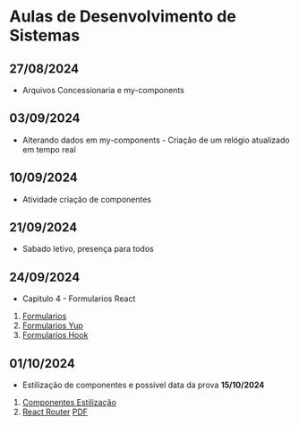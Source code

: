 # Aulas de Desenvolvimento de Sistemas 

## 27/08/2024
- Arquivos Concessionaria e my-components

## 03/09/2024
- Alterando dados em my-components - Criação de um relógio atualizado em tempo real 

## 10/09/2024
- Atividade criação de componentes

## 21/09/2024
- Sabado letivo, presença para todos 

## 24/09/2024
- Capitulo 4 - Formularios React 
1. [Formularios](./formularios/)
2. [Formularios Yup](./form-yup)
3. [Formularios Hook](./form-hook)


## 01/10/2024
- Estilização de componentes e possivel data da prova **15/10/2024**
1. [Componentes Estilização](./componentes-react/)
1. [React Router](./router-react/)  [PDF](./__Atividades/Capítulo%208_%20Introdução%20ao%20React%20Router_%20Navegação%20entre%20páginas%20e%20configuração%20de%20rotas.pdf)



